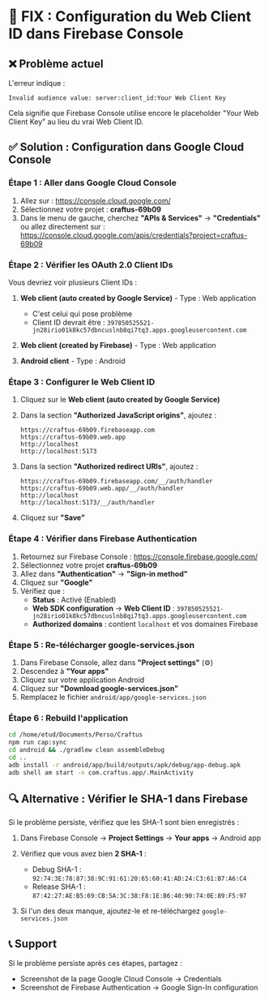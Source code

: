 # 🔧 FIX : Configuration du Web Client ID dans Firebase Console

## ❌ Problème actuel

L'erreur indique :
```
Invalid audience value: server:client_id:Your Web Client Key
```

Cela signifie que Firebase Console utilise encore le placeholder "Your Web Client Key" au lieu du vrai Web Client ID.

## ✅ Solution : Configuration dans Google Cloud Console

### Étape 1 : Aller dans Google Cloud Console

1. Allez sur : https://console.cloud.google.com/
2. Sélectionnez votre projet : **craftus-69b09**
3. Dans le menu de gauche, cherchez **"APIs & Services"** → **"Credentials"**
   ou allez directement sur : https://console.cloud.google.com/apis/credentials?project=craftus-69b09

### Étape 2 : Vérifier les OAuth 2.0 Client IDs

Vous devriez voir plusieurs Client IDs :

1. **Web client (auto created by Google Service)** - Type : Web application
   - C'est celui qui pose problème
   - Client ID devrait être : `397850525521-jn28irio01k8kc57dbncuslnb8qi7tq3.apps.googleusercontent.com`

2. **Web client (created by Firebase)** - Type : Web application

3. **Android client** - Type : Android

### Étape 3 : Configurer le Web Client ID

1. Cliquez sur le **Web client (auto created by Google Service)**
2. Dans la section **"Authorized JavaScript origins"**, ajoutez :
   ```
   https://craftus-69b09.firebaseapp.com
   https://craftus-69b09.web.app
   http://localhost
   http://localhost:5173
   ```

3. Dans la section **"Authorized redirect URIs"**, ajoutez :
   ```
   https://craftus-69b09.firebaseapp.com/__/auth/handler
   https://craftus-69b09.web.app/__/auth/handler
   http://localhost
   http://localhost:5173/__/auth/handler
   ```

4. Cliquez sur **"Save"**

### Étape 4 : Vérifier dans Firebase Authentication

1. Retournez sur Firebase Console : https://console.firebase.google.com/
2. Sélectionnez votre projet **craftus-69b09**
3. Allez dans **"Authentication"** → **"Sign-in method"**
4. Cliquez sur **"Google"**
5. Vérifiez que :
   - **Status** : Activé (Enabled)
   - **Web SDK configuration** → **Web Client ID** : `397850525521-jn28irio01k8kc57dbncuslnb8qi7tq3.apps.googleusercontent.com`
   - **Authorized domains** : contient `localhost` et vos domaines Firebase

### Étape 5 : Re-télécharger google-services.json

1. Dans Firebase Console, allez dans **"Project settings"** (⚙️)
2. Descendez à **"Your apps"**
3. Cliquez sur votre application Android
4. Cliquez sur **"Download google-services.json"**
5. Remplacez le fichier `android/app/google-services.json`

### Étape 6 : Rebuild l'application

```bash
cd /home/etud/Documents/Perso/Craftus
npm run cap:sync
cd android && ./gradlew clean assembleDebug
cd ..
adb install -r android/app/build/outputs/apk/debug/app-debug.apk
adb shell am start -n com.craftus.app/.MainActivity
```

## 🔍 Alternative : Vérifier le SHA-1 dans Firebase

Si le problème persiste, vérifiez que les SHA-1 sont bien enregistrés :

1. Dans Firebase Console → **Project Settings** → **Your apps** → Android app
2. Vérifiez que vous avez bien **2 SHA-1** :
   - Debug SHA-1 : `92:74:3E:78:87:38:9C:91:61:20:65:60:41:AD:24:C3:61:B7:A6:C4`
   - Release SHA-1 : `87:42:27:AE:B5:69:CB:5A:3C:38:F8:1E:B6:40:90:74:0E:89:F5:97`

3. Si l'un des deux manque, ajoutez-le et re-téléchargez `google-services.json`

## 📞 Support

Si le problème persiste après ces étapes, partagez :
- Screenshot de la page Google Cloud Console → Credentials
- Screenshot de Firebase Authentication → Google Sign-In configuration

